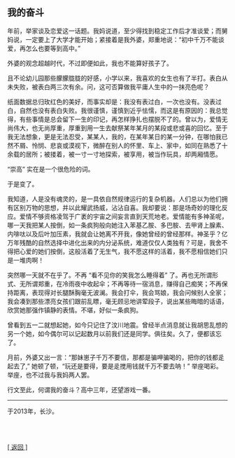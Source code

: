 ## 我的奋斗

年前，举家谈及恋爱这一话题。我妈说道，至少得找到稳定工作后才准谈爱；而舅妈说，一定要上了大学才能开始；紧接着是我外婆，郑重地说：“初中千万不能谈爱，再怎么也要等到高中。”

外婆的观念超越时代，不过即便如此，我也不能算好孩子了。

且不论幼儿园那些朦朦胧胧的好感，小学以来，我喜欢的女生也有了半打。表白从未失败，被表白两三次有余。问，这可否算做我平庸人生中的一抹亮色呢？

纸面数据总归玫红色的美好，而事实却是：我没有表过白，一次也没有。没表过白，自然也没有表白失败。我很谨慎，谨慎到近乎怯懦，而这是有原因的：我总觉得，有些事情是总会留下一生的印记，再怎样挣扎也摆脱不了的。曾以为，爱情无尚伟大，也无尚厚重，厚重到用一生去献祭某年某月的某段或悲或喜的回忆。至于我无法想象，更是无法忍受，某某人，我的，在某年某日的某一分钟，在哪怕我已然不屑、怜悯、悲哀或漠视下，微醉在别人的怀里、车上、家中，如同在熟悉了十余载的居所；被搂着，被一寸一寸地探索，被享用，被当作玩具，却两厢情愿。

“崇高” 实在是一个很危险的词。

于是变了。

我知道，人是没有魂灵的，是一具依自然规律运行的复杂机器。人们总以为他们拥有区别万物的思想，并以此耀武扬威，沾沾自喜。我却要说：那是场奇妙的理化反应。爱情不够资格凌驾于广袤的宇宙之间妄言直到天荒地老。爱情能有多神圣呢，哪一天我把某人按倒，如一条疯狗般向她注入苯基乙胺、多巴胺、去甲肾上腺素、内啡呔以及后叶加压素，我就会让她离不开我，像她曾经的曾经那样。神圣乎？亿万年残酷的自然选择中进化出来的内分泌系统，难道仅仅人类独有？可是，我舍不得把心爱的她们按倒，这般活着了无生气，我不愿这样的活着，我不愿相信她们只是一堆肉啊！

突然哪一天就不在乎了。不再 “看不见你的笑我怎么睡得着” 了。再也无所谓形式、无所谓郑重，在冷雨夜中收起伞；不再等待一宿消息，赚得自己痴笑；不再保持距离，表现得对长腿酥胸毫无波澜。我会打伞，我会骂娘，我会问候别人全家；我会凑到那些漂亮女孩们跟前乱瞟，毫无顾忌地讲荤段子，说出某些晦暗的话语，欣赏她那强作镇静的表情。不堪，好似一条疯狗。

曾看到五一二就想起她，如今只记住了汶川地震。曾经半点消息就让我胡思乱想的另一个她，如今偶尔可以记起数月以前我们还是同学。俱往矣。久了，便都该忘了。

月前，外婆又出一言：“那妹崽子千万不要信，那都是骗呷骗喝的，把你的钱都辵起去了,” 她顿了顿，“玩还是要得，要是辵搅用钱就千万不要去呐！” 举座喝彩。举座，也不过我与我妈两人罢。

行文至此，何谓我的奋斗？高中三年，还望游戏一番。

------

于2013年，长沙。

<br>

<br>

[[ 返回 ]](../../../sites/proses/历史文件.md)
